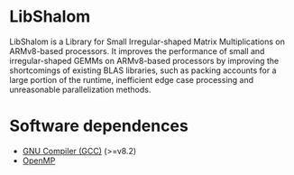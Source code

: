 # LibShalom

LibShalom is a Library for Small Irregular-shaped Matrix Multiplications on ARMv8-based processors. It improves the performance of small and irregular-shaped GEMMs on ARMv8-based
processors by improving the shortcomings of existing BLAS libraries, such as packing accounts for a large portion of the runtime, inefficient edge case processing and unreasonable parallelization methods.

# Software dependences
- [GNU Compiler (GCC)](https://gcc.gnu.org/) (>=v8.2)
- [OpenMP](https://www.openmp.org/)
